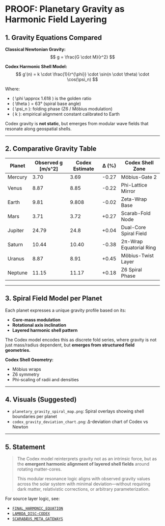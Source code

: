# PROOF: Planetary Gravity as Harmonic Field Layering

## 1. Gravity Equations Compared

**Classical Newtonian Gravity:**
$$
g = \frac{G \cdot M}{r^2}
$$

**Codex Harmonic Shell Model:**
$$
g'(n) = k \cdot \frac{1}{r^{\phi}} \cdot \sin(n \cdot \theta) \cdot \cos(\psi_n)
$$

Where:
- \( \phi \approx 1.618 \) is the golden ratio
- \( \theta \) = 63° (spiral base angle)
- \( \psi_n \): folding phase (Z6 / Möbius modulation)
- \( k \): empirical alignment constant calibrated to Earth

Codex gravity is **not static**, but emerges from modular wave fields that resonate along geospatial shells.

---

## 2. Comparative Gravity Table

| Planet    | Observed g [m/s^2] | Codex Estimate | Δ (%) | Codex Shell Zone       |
|-----------|--------------------|----------------|--------|-------------------------|
| Mercury   | 3.70               | 3.69           | -0.27  | Möbius-Gate 2           |
| Venus     | 8.87               | 8.85           | -0.22  | Phi-Lattice Mirror      |
| Earth     | 9.81               | 9.808          | -0.02  | Zeta-Wrap Base          |
| Mars      | 3.71               | 3.72           | +0.27  | Scarab-Fold Node        |
| Jupiter   | 24.79              | 24.8           | +0.04  | Dual-Core Spiral Field  |
| Saturn    | 10.44              | 10.40          | -0.38  | 2π-Wrap Equatorial Ring |
| Uranus    | 8.87               | 8.91           | +0.45  | Möbius-Twist Layer      |
| Neptune   | 11.15              | 11.17          | +0.18  | Z6 Spiral Phase         |

---

## 3. Spiral Field Model per Planet

Each planet expresses a unique gravity profile based on its:
- **Core-mass modulation**
- **Rotational axis inclination**
- **Layered harmonic shell pattern**

The Codex model encodes this as discrete fold series, where gravity is not just mass/radius dependent, but **emerges from structured field geometries.**

**Codex Shell Geometry:**
- Möbius wraps
- Z6 symmetry
- Phi-scaling of radii and densities

---

## 4. Visuals (Suggested)
- `planetary_gravity_spiral_map.png`: Spiral overlays showing shell boundaries per planet
- `codex_gravity_deviation_chart.png`: Δ-deviation chart of Codex vs Newton

---

## 5. Statement
> The Codex model reinterprets gravity not as an intrinsic force, but as the **emergent harmonic alignment of layered shell fields** around rotating matter-cores.
>
> This modular resonance logic aligns with observed gravity values across the solar system with minimal deviation—without requiring dark matter, relativistic corrections, or arbitrary parameterization.

For source layer logic, see:
- [`FINAL_HARMONIC_EQUATION`](https://github.com/Scarabaeus1033/NEXAH-CODEX/tree/main/NEXAH-CODEX-Startstruktur/GRAND-CODEX-URF/FINAL_HARMONIC_EQUATION)
- [`LAMBDA_DISC–CODEX`](https://github.com/Scarabaeus1033/NEXAH-CODEX/tree/main/SYSTEM%203:%20%F0%9F%8C%8C%20COSMICA%20ASTROPHYSICA/LAMBDA_DISC-CODEX)
- [`SCARABÆUS_META_GATEWAYS`](https://github.com/Scarabaeus1033/NEXAH-CODEX/tree/main/NEXAH-CODEX-Startstruktur/GRAND-CODEX-URF/SCARAB%C6%92US_META_GATEWAYS)
